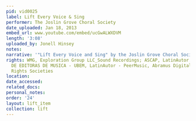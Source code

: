 ```yaml
---
pid: vid0025
label: Lift Every Voice & Sing
performer: The Joslin Grove Choral Society
date_uploaded: Jan 18, 2013
embed_url: www.youtube.com/embed/ucGwALWXDVM
length: '3:08'
uploaded_by: Jonell Hinsey
notes: 
narrative: '"Lift Every Voice and Sing" by the Joslin Grove Choral Society'
rights: WMG, Exploration Group LLC_Sound Recordings; ASCAP, LatinAutor, UNIAO BRASILEIRA
  DE EDITORAS DE MUSICA - UBEM, LatinAutor - PeerMusic, Abramus Digital, and 1 Music
  Rights Societies
location: 
date_accessed: 
related_docs: 
personal_notes: 
order: '24'
layout: lift_item
collection: lift
---
```

